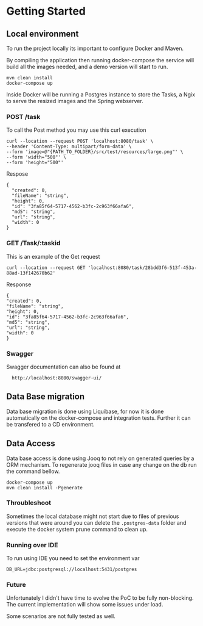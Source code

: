 # Getting Started


## Local environment

To run the project locally its important to configure Docker and Maven. 

By compiling the application then running docker-compose the service will build all the images needed, and a demo version will start to run.
``` 
mvn clean install 
docker-compose up
```

Inside Docker will be running a Postgres instance to store the Tasks, a Ngix to serve the resized images and the Spring webserver.


### POST /task

To call the Post method you may use this curl execution
```
curl --location --request POST 'localhost:8080/task' \
--header 'Content-Type: multipart/form-data' \
--form 'image=@"{PATH_TO_FOLDER}/src/test/resources/large.png"' \
--form 'width="500"' \
--form 'height="500"'

```
 Respose
```
{
  "created": 0,
  "fileName": "string",
  "height": 0,
  "id": "3fa85f64-5717-4562-b3fc-2c963f66afa6",
  "md5": "string",
  "url": "string",
  "width": 0
}
```

### GET /Task/:taskid
This is an example of the Get request
```
curl --location --request GET 'localhost:8080/task/28bdd3f6-513f-453a-88ad-13f142670b62'

```
Response

```
{
"created": 0,
"fileName": "string",
"height": 0,
"id": "3fa85f64-5717-4562-b3fc-2c963f66afa6",
"md5": "string",
"url": "string",
"width": 0
}
```

### Swagger
Swagger documentation can also be found at 
```
  http://localhost:8080/swagger-ui/
```

## Data Base migration
Data base migration is done using Liquibase, for now it is done automatically on the docker-compose and integration tests.
Further it can be transfered to a CD environment.

## Data Access
Data base access is done using Jooq to not rely on generated queries by a ORM mechanism. 
To regenerate jooq files in case any change on the db run the command bellow.

```
docker-compose up 
mvn clean install -Pgenerate
```


### Throubleshoot

Sometimes the local database might not start due to files of previous versions that were around
you can delete the `.postgres-data` folder and execute the docker system prune command to clean up.


### Running over IDE
To run using IDE you need to set the environment var

`DB_URL=jdbc:postgresql://localhost:5431/postgres`

### Future
Unfortunately I didn't have time to evolve the PoC to be fully non-blocking. 
The current implementation will show some issues under load.

Some scenarios are not fully tested as well.